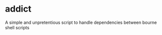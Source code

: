 addict
======

A simple and unpretentious script to handle dependencies between bourne shell scripts
